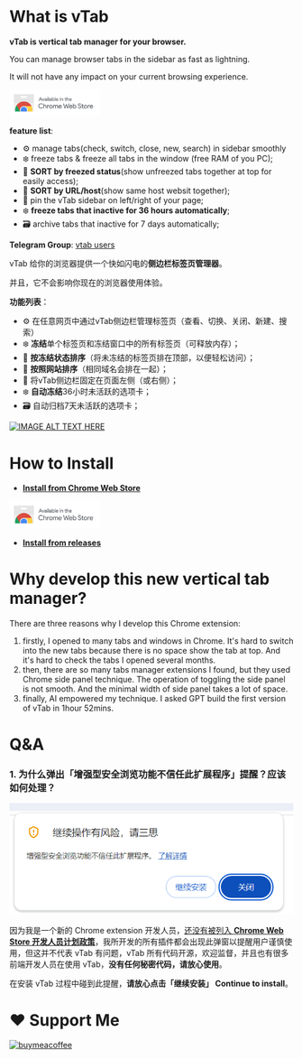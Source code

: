 # What is vTab

**vTab is vertical tab manager for your browser.**

You can manage browser tabs in the sidebar as fast as lightning.

It will not have any impact on your current browsing experience.


<a href="https://chromewebstore.google.com/detail/vtab/fkmcgnjikengcgbeadhmdeneagpdgaea" target="_blank">
<img src="images/chrome_web_store_logo.png" width="160" alt="buymeacoffee" />
</a>

**feature list**: 
- ⚙️ manage tabs(check, switch, close, new, search) in sidebar smoothly
- ❄️ freeze tabs & freeze all tabs in the window (free RAM of you PC);
- 🥳 **SORT by freezed status**(show unfreezed tabs together at top for easily access);
- 🎉 **SORT by URL/host**(show same host websit together);
- 📌 pin the vTab sidebar on left/right of your page;
- ❄️ **freeze tabs that inactive for 36 hours automatically**;
- ️🗃️ archive tabs that inactive for 7 days automatically;

**Telegram Group**: [vtab users](https://t.me/+QQLV4RqH4940NjNl)

vTab 给你的浏览器提供一个快如闪电的**侧边栏标签页管理器**。

并且，它不会影响你现在的浏览器使用体验。

**功能列表**：
- ⚙️ 在任意网页中通过vTab侧边栏管理标签页（查看、切换、关闭、新建、搜索）
- ❄️ **冻结**单个标签页和冻结窗口中的所有标签页（可释放内存）；
- 🥳 **按冻结状态排序**（将未冻结的标签页排在顶部，以便轻松访问）；
- 🎉 **按照网站排序**（相同域名会排在一起）；
- 📌 将vTab侧边栏固定在页面左侧（或右侧）；
- ❄️ **自动冻结**36小时未活跃的选项卡；
- 🗃️️ 自动归档7天未活跃的选项卡；

[![IMAGE ALT TEXT HERE](https://img.youtube.com/vi/lfBjF1tT7rE/0.jpg)](https://www.youtube.com/watch?v=lfBjF1tT7rE)

# How to Install 

- **[Install from Chrome Web Store](https://chromewebstore.google.com/detail/vtab/fkmcgnjikengcgbeadhmdeneagpdgaea)**
<a href="https://chromewebstore.google.com/detail/vtab/fkmcgnjikengcgbeadhmdeneagpdgaea" target="_blank">
<img src="images/chrome_web_store_logo.png" width="160" alt="buymeacoffee" />
</a>

- **[Install from releases](https://github.com/wolf3c/vTab/releases)**

# Why develop this new vertical tab manager?

There are three reasons why I develop this Chrome extension: 

1. firstly, I opened to many tabs and windows in Chrome. It's hard to switch into the new tabs because there is no space show the tab at top. And it's hard to check the tabs I opened several months.
2. then, there are so many tabs manager extensions I found, but they used Chrome side panel technique. The operation of toggling the side panel is not smooth. And the minimal width of side panel takes a lot of space.
3. finally, AI empowered my technique. I asked GPT build the first version of vTab in 1hour 52mins.

# Q&A

### 1. 为什么弹出「增强型安全浏览功能不信任此扩展程序」提醒？应该如何处理？
![增强型安全浏览功能不信任此扩展程序](images/alert.png)

因为我是一个新的 Chrome extension 开发人员，[还没有被列入 **Chrome Web Store 开发人员计划政策**](https://pcservices.com.my/2021/06/06/google-chrome-%E7%8E%B0%E5%9C%A8%E8%AD%A6%E5%91%8A%E7%94%A8%E6%88%B7%E6%9D%A5%E8%87%AA%E4%B8%8D%E5%8F%97%E4%BF%A1%E4%BB%BB%E5%BC%80%E5%8F%91%E8%80%85%E7%9A%84%E6%89%A9%E5%B1%95%E7%A8%8B%E5%BA%8F/)，我所开发的所有插件都会出现此弹窗以提醒用户谨慎使用，但这并不代表 vTab 有问题，vTab 所有代码开源，欢迎监督，并且也有很多前端开发人员在使用 vTab，**没有任何秘密代码，请放心使用**。

在安装 vTab 过程中碰到此提醒，**请放心点击「继续安装」 Continue to install**。

# ❤️ Support Me
<a href="https://www.buymeacoffee.com/wolf3cg" target="_blank">
<img src="https://cdn.buymeacoffee.com/buttons/v2/default-yellow.png" width="160" alt="buymeacoffee" />
</a>